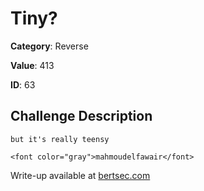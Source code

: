 # Tiny?
**Category**: Reverse

**Value**: 413

**ID**: 63

## Challenge Description
```
but it's really teensy

<font color="gray">mahmoudelfawair</font>
```

Write-up available at [bertsec.com](https://bertsec.com)
